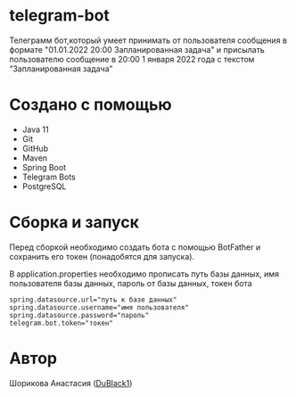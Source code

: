 # telegram-bot
Телеграмм бот,который умеет принимать от пользователя сообщения в формате "01.01.2022 20:00 Запланированная задача" и присылать пользователю сообщение в 20:00 1 января 2022 года с текстом “Запланированная задача”

# Создано с помощью
- Java 11
- Git
- GitHub
- Maven
- Spring Boot
- Telegram Bots
- PostgreSQL

# Сборка и запуск
Перед сборкой необходимо создать бота с помощью BotFather и сохранить его токен (понадобятся для запуска).

В application.properties необходимо прописать путь базы данных, имя пользователя базы данных, пароль от базы данных, токен бота

```
spring.datasource.url="путь к базе данных"
spring.datasource.username="имя пользователя"
spring.datasource.password="пароль"
telegram.bot.token="токен"
```

# Автор
Шорикова Анастасия ([DuBlack1](https://github.com/DuBlack1))
